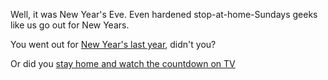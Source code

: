 Well, it was New Year's Eve. Even hardened stop-at-home-Sundays geeks like us go out for New Years.

You went out for [New Year's last year](../new-years/new-years.md), didn't you?

Or did you [stay home and watch the countdown on TV](/stay-at-home/stay-at-home.md)